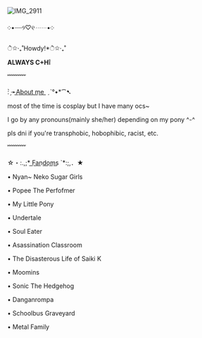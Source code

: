 ![IMG_2911](https://github.com/user-attachments/assets/c8970101-0ce3-4456-9d9c-2467cc0dc1f2)


༶•┈┈୨♡୧┈┈•༶

ੈ✩‧₊˚Howdy!*ੈ✩‧₊˚

**ALWAYS C+H❕**

﹌﹌﹌

: ̗̀➛A͟b͟o͟u͟t͟ ͟m͟e͟ ͟ ˏˋ°•*⁀➷

most of the time is cosplay but I have many ocs~

I go by any pronouns(mainly she/her) depending on my pony ^-^

pls dni if you're transphobic, hobophibic, racist, etc.

﹌﹌﹌

☆・:.,;* F͟a͟n͟d͟o͟m͟s͟ `*:;,．★

• Nyan~ Neko Sugar Girls

• Popee The Perfofmer

• My Little Pony

• Undertale

• Soul Eater

• Asassination Classroom

• The Disasterous Life of Saiki K

• Moomins

• Sonic The Hedgehog

• Danganrompa

• Schoolbus Graveyard

• Metal Family
<!---
Sir-Mix-A-LotEnthusiast/Sir-Mix-A-LotEnthusiast is a ✨ special ✨ repository because its `README.md` (this file) appears on your GitHub profile.
You can click the Preview link to take a look at your changes.
--->
